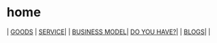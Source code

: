# home



| [GOODS](goods/) | [SERVICE](service/)|
| [BUSINESS MODEL](business-model/)| [DO YOU HAVE?](do-you-have/)|
| [BLOGS](blogs/)| |
